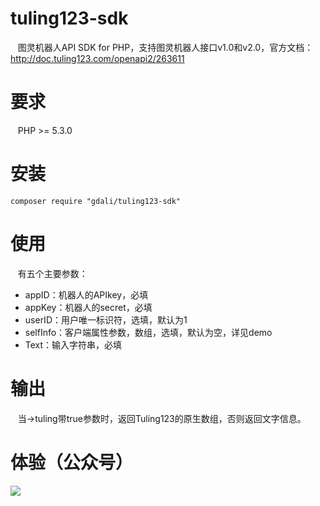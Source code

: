 # tuling123-sdk
    图灵机器人API SDK for PHP，支持图灵机器人接口v1.0和v2.0，官方文档：http://doc.tuling123.com/openapi2/263611
# 要求
    PHP >= 5.3.0
# 安装
    composer require "gdali/tuling123-sdk"
# 使用
    有五个主要参数：
*  appID：机器人的APIkey，必填
*  appKey：机器人的secret，必填
*  userID：用户唯一标识符，选填，默认为1
*  selfInfo：客户端属性参数，数组，选填，默认为空，详见demo
*  Text：输入字符串，必填
# 输出
    当->tuling带true参数时，返回Tuling123的原生数组，否则返回文字信息。
# 体验（公众号）
![](https://www.anvaa.com/qrcode_mmplas.jpg)
